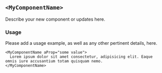 ## `<MyComponentName>`

Describe your new component or updates here.

### Usage

Please add a usage example, as well as any other pertinent details, here.

```mdx
<MyComponentName aProp="some value">
  Lorem ipsum dolor sit amet consectetur, adipisicing elit. Eaque omnis iure accusantium totam quisquam nemo.
</MyComponentName>
```
